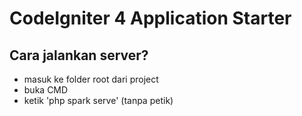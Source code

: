 # CodeIgniter 4 Application Starter

## Cara jalankan server?
- masuk ke folder root dari project
- buka CMD 
- ketik 'php spark serve' (tanpa petik)

